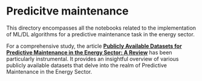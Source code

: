 # Predicitve maintenance

This directory encompasses all the notebooks related to the implementation of ML/DL algorithms for a predictive maintenance task in the energy sector.

For a comprehensive study, the article **[Publicly Available Datasets for Predictive Maintenance in the Energy Sector: A Review](https://ieeexplore.ieee.org/document/10182232/references#references)** has been particularly instrumental. It provides an insightful overview of various publicly available datasets that delve into the realm of Predictive Maintenance in the Energy Sector.
